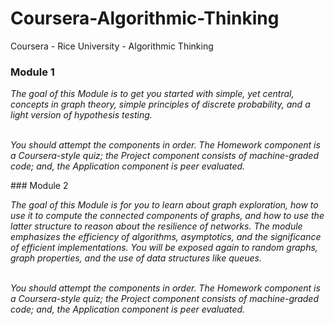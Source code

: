 # Coursera-Algorithmic-Thinking
Coursera - Rice University - Algorithmic Thinking

### Module 1
<p>
<em>
The goal of this Module is to get you started with simple, yet central, concepts in graph theory, simple principles of discrete probability, and a light version of hypothesis testing.<br /><br />

You should attempt the components in order. The Homework component is a Coursera-style quiz; the Project component consists of machine-graded code; and, the Application component is peer evaluated.
</em>
</p>
### Module 2
<p>
<em>
The goal of this Module is for you to learn about graph exploration, how to use it to compute the connected components of graphs, and how to use the latter structure to reason about the resilience of networks. The module emphasizes the efficiency of algorithms, asymptotics, and the significance of efficient implementations. You will be exposed again to random graphs, graph properties, and the use of data structures like queues.<br /><br />

You should attempt the components in order. The Homework component is a Coursera-style quiz; the Project component consists of machine-graded code; and, the Application component is peer evaluated.
</em>
</p>

